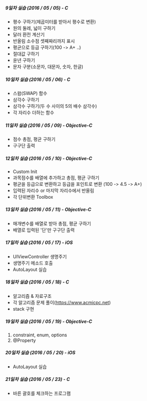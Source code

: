##### 9일차 실습 (2016 / 05 / 05) - C
- 평수 구하기(제곱미터를 받아서 평수로 변환)
- 원의 둘레, 넓이 구하기
- 달러 환전 계산기
- 반올림 소수점 셋째짜리까지 표시
- 평균으로 등급 구하기(100 -> A+ ..)
- 절대값 구하기
- 윤년 구하기
- 문자 구분(소문자, 대문자, 숫자, 한글)

##### 10일차 실습 (2016 / 05 / 06) - C
- 스왑(SWAP) 함수
- 삼각수 구하기
- 삼각수 구하기(두 수 사이의 5의 배수 삼각수)
- 각 자리수 더하는 함수

##### 11일차 실습 (2016 / 05 / 09) - Objective-C
- 점수 총점, 평균 구하기
- 구구단 출력

##### 12일차 실습 (2016 / 05 / 10) - Objective-C
- Custom Init
- 과목점수를 배열에 추가하고 총점, 평균 구하기
- 평균을 등급으로 변환하고 등급을 포인트로 변환
(100 -> 4.5 -> A+)
- 입력된 자리수 or 마지막 자리수에서 반올림
- 각 단위변환 Toolbox

##### 13일차 실습 (2016 / 05 / 11) - Objective-C
- 매개변수를 배열로 받아 총점, 평균 구하기
- 배열로 입력된 '단'만 구구단 출력

##### 17일차 실습 (2016 / 05 / 17) - iOS
- UIViewController 생명주기
- 생명주기 메소드 호출
- AutoLayout 실습

##### 18일차 실습 (2016 / 05 / 18) - C
- 알고리즘 & 자료구조
- 각 알고리즘 문제 풀이(https://www.acmicpc.net)
- stack 구현

##### 19일차 실습 (2016 / 05 / 19) - Objective-C
1. constraint, enum, options 
2. @Property

##### 20일차 실습 (2016 / 05 / 20) - iOS
- AutoLayout 실습

##### 21일차 실습 (2016 / 05 / 23) - C
- 바른 괄호를 체크하는 프로그램